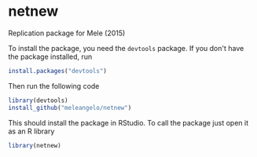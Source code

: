 # netnew
Replication package for Mele (2015)

To install the package, you need the `devtools` package.
If you don't have the package installed, run

```r
install.packages("devtools")
```

Then run the following code
```r
library(devtools)
install_github("meleangelo/netnew")
```

This should install the package in RStudio.
To call the package just open it as an R library
```r
library(netnew)
```